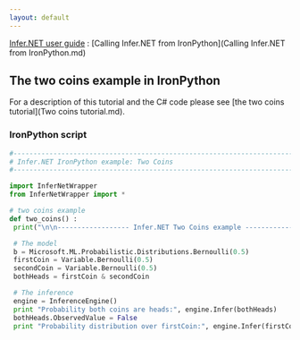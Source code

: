 ```yaml
---
layout: default 
--- 
```

[Infer.NET user guide](index.md) : [Calling Infer.NET from IronPython](Calling Infer.NET from IronPython.md)

## The two coins example in IronPython

For a description of this tutorial and the C# code please see [the two coins tutorial](Two coins tutorial.md).

### IronPython script
```python
#-----------------------------------------------------------------------------------  
# Infer.NET IronPython example: Two Coins  
#-----------------------------------------------------------------------------------  

import InferNetWrapper  
from InferNetWrapper import *  

# two coins example  
def two_coins() :  
 print("\n\n------------------ Infer.NET Two Coins example ------------------\n");  

 # The model  
 b = Microsoft.ML.Probabilistic.Distributions.Bernoulli(0.5)  
 firstCoin = Variable.Bernoulli(0.5)  
 secondCoin = Variable.Bernoulli(0.5)  
 bothHeads = firstCoin & secondCoin  

 # The inference  
 engine = InferenceEngine()  
 print "Probability both coins are heads:", engine.Infer(bothHeads)  
 bothHeads.ObservedValue = False  
 print "Probability distribution over firstCoin:", engine.Infer(firstCoin)
 ```
